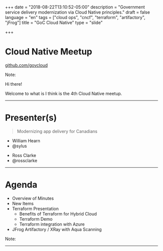 +++
date = "2018-08-22T13:10:52-05:00"
description = "Government service delivery modernization via Cloud Native principles."
draft = false
language = "en"
tags = ["cloud ops", "cncf", "terraform", "artifactory", "jFrog"]
title = "GoC Cloud Native"
type = "slide"

+++

<!-- .slide: id="intro" data-transition="concave" -->

# Cloud Native Meetup

[github.com/govcloud](https://github.com/govcloud) <i class="fa fa-download"></i></li>

Note:

Hi there!

Welcome to what is I think is the 4th Cloud Native meetup.

---

<!-- .slide: id="presenters" data-transition="concave" -->

# Presenter(s)

> Modernizing app delivery for Canadians

<div class="col-xs-6 col-sm-6 col-md-6">

<ul class="list-unstyled">
<li>William Hearn</li>
<li>@sylus <i class="fa fa-github"></i></li>
</div>

<div class="col-xs-6 col-sm-6 col-md-6">
<ul class="list-unstyled">
<li>Ross Clarke</li>
<li>@rossclarke <i class="fa fa-github"></i></li>
</div>

---

<!-- .slide: id="agenda" data-transition="concave" -->

# Agenda

* Overview of Minutes
* New Items
* Terraform Presentation
  * Benefits of Terraform for Hybrid Cloud
  * Terraform Demo
  * Terraform integration with Azure
* JFrog Artifactory / XRay with Aqua Scanning

Note:

---
